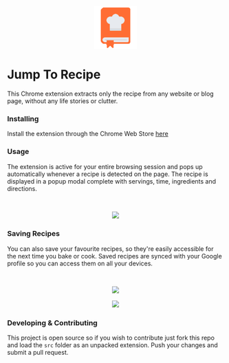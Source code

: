 
<p align="center"><img src="src/icons/icon128.png" width="100"></p>

# Jump To Recipe
This Chrome extension extracts only the recipe from any website or blog page, without any life stories or clutter.

### Installing
Install the extension through the Chrome Web Store [here](https://chrome.google.com/webstore/detail/jump-to-recipe/gmkblbmghnolinkhfmkidocbojcfiejm?hl=en-GB&authuser=0)

### Usage
The extension is active for your entire browsing session and pops up automatically whenever a recipe is detected on the page. The recipe is displayed in a popup modal complete with servings, time, ingredients and directions. 

<br>


<p align="center"><img src="https://user-images.githubusercontent.com/58721655/154776420-b6ef04cf-6bd9-4dc9-bb99-38c14d96ece3.png" width="600"></p>

### Saving Recipes
You can also save your favourite recipes, so they're easily accessible for the next time you bake or cook. Saved recipes are synced with your Google profile so you can access them on all your devices. 

<br>
<p align="center"><img src="https://user-images.githubusercontent.com/58721655/154776605-9b90165a-75f2-4cc8-9a93-b21f5c218ad8.png" width="600"></p>

<p align="center"><img src="https://user-images.githubusercontent.com/58721655/154777089-332cc26c-53ed-462e-a30f-1f9d4997df03.png" width="300"></p>

### Developing & Contributing

This project is open source so if you wish to contribute just fork this repo and load the `src` folder as an unpacked extension. Push your changes and submit a pull request. 


